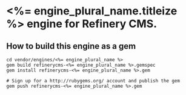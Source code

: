 # <%= engine_plural_name.titleize %> engine for Refinery CMS.

## How to build this engine as a gem

    cd vendor/engines/<%= engine_plural_name %>
    gem build refinerycms-<%= engine_plural_name %>.gemspec
    gem install refinerycms-<%= engine_plural_name %>.gem

    # Sign up for a http://rubygems.org/ account and publish the gem
    gem push refinerycms-<%= engine_plural_name %>.gem